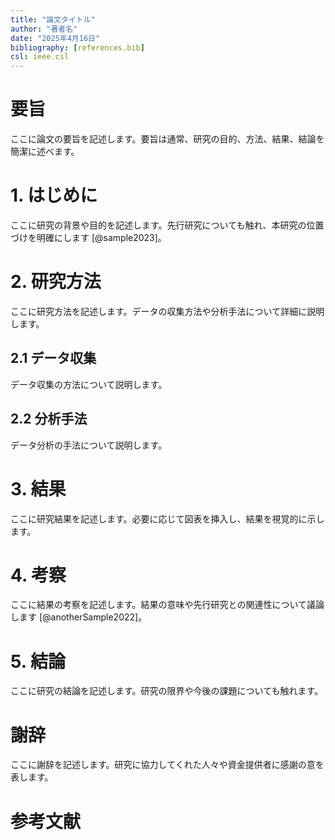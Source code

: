 ```yaml
---
title: "論文タイトル"
author: "著者名"
date: "2025年4月16日"
bibliography: [references.bib]
csl: ieee.csl
---
```


# 要旨

ここに論文の要旨を記述します。要旨は通常、研究の目的、方法、結果、結論を簡潔に述べます。

# 1. はじめに

ここに研究の背景や目的を記述します。先行研究についても触れ、本研究の位置づけを明確にします [@sample2023]。

# 2. 研究方法

ここに研究方法を記述します。データの収集方法や分析手法について詳細に説明します。

## 2.1 データ収集

データ収集の方法について説明します。

## 2.2 分析手法

データ分析の手法について説明します。

# 3. 結果

ここに研究結果を記述します。必要に応じて図表を挿入し、結果を視覚的に示します。

# 4. 考察

ここに結果の考察を記述します。結果の意味や先行研究との関連性について議論します [@anotherSample2022]。

# 5. 結論

ここに研究の結論を記述します。研究の限界や今後の課題についても触れます。

# 謝辞

ここに謝辞を記述します。研究に協力してくれた人々や資金提供者に感謝の意を表します。

# 参考文献
